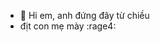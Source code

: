 - 👋 Hi em, anh đứng đây từ chiều
- địt con mẹ mày :rage4:
<!---
datvc/datvc is a ✨ special ✨ repository because its `README.md` (this file) appears on your GitHub profile.
You can click the Preview link to take a look at your changes.
--->
